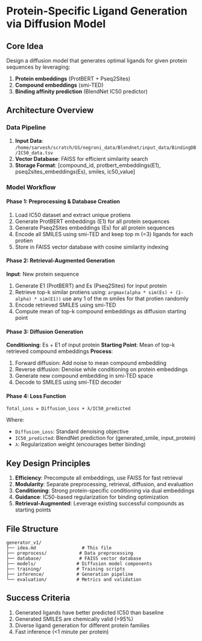 # Protein-Specific Ligand Generation via Diffusion Model

## Core Idea

Design a diffusion model that generates optimal ligands for given protein sequences by leveraging:
1. **Protein embeddings** (ProtBERT + Pseq2Sites)
2. **Compound embeddings** (smi-TED)
3. **Binding affinity prediction** (BlendNet IC50 predictor)

## Architecture Overview

### Data Pipeline
1. **Input Data**: `/home/sarvesh/scratch/GS/negroni_data/Blendnet/input_data/BindingDB/IC50_data.tsv`
2. **Vector Database**: FAISS for efficient similarity search
3. **Storage Format**: [compound_id, protbert_embeddings(E1), pseq2sites_embeddings(Es), smiles, ic50_value]

### Model Workflow

#### Phase 1: Preprocessing & Database Creation
1. Load IC50 dataset and extract unique protiens
2. Generate ProtBERT embeddings (E1) for all protein sequences
3. Generate Pseq2Sites embeddings (Es) for all protein sequences  
4. Encode all SMILES using smi-TED and keep top m (=3) ligands for each protien
5. Store in FAISS vector database with cosine similarity indexing

#### Phase 2: Retrieval-Augmented Generation
**Input**: New protein sequence
1. Generate E1 (ProtBERT) and Es (Pseq2Sites) for input protein
2. Retrieve top-k similar protiens using: `argmax(alpha * sim(Es) + (1-alpha) * sim(E1))` use any 1 of the m smiles for that protien randomly
3. Encode retrieved SMILES using smi-TED
4. Compute mean of top-k compound embeddings as diffusion starting point

#### Phase 3: Diffusion Generation
**Conditioning**: Es + E1 of input protein
**Starting Point**: Mean of top-k retrieved compound embeddings
**Process**: 
1. Forward diffusion: Add noise to mean compound embedding
2. Reverse diffusion: Denoise while conditioning on protein embeddings
3. Generate new compound embedding in smi-TED space
4. Decode to SMILES using smi-TED decoder

#### Phase 4: Loss Function
```
Total_Loss = Diffusion_Loss + λ/IC50_predicted
```
Where:
- `Diffusion_Loss`: Standard denoising objective
- `IC50_predicted`: BlendNet prediction for (generated_smile, input_protein)
- `λ`: Regularization weight (encourages better binding)

## Key Design Principles

1. **Efficiency**: Precompute all embeddings, use FAISS for fast retrieval
2. **Modularity**: Separate preprocessing, retrieval, diffusion, and evaluation
3. **Conditioning**: Strong protein-specific conditioning via dual embeddings
4. **Guidance**: IC50-based regularization for binding optimization
5. **Retrieval-Augmented**: Leverage existing successful compounds as starting points

## File Structure
```
generator_v1/
├── idea.md                 # This file
├── preprocess/            # Data preprocessing
├── database/              # FAISS vector database
├── models/               # Diffusion model components
├── training/             # Training scripts
├── inference/            # Generation pipeline
└── evaluation/           # Metrics and validation
```

## Success Criteria
1. Generated ligands have better predicted IC50 than baseline
2. Generated SMILES are chemically valid (>95%)
3. Diverse ligand generation for different protein families
4. Fast inference (<1 minute per protein)
